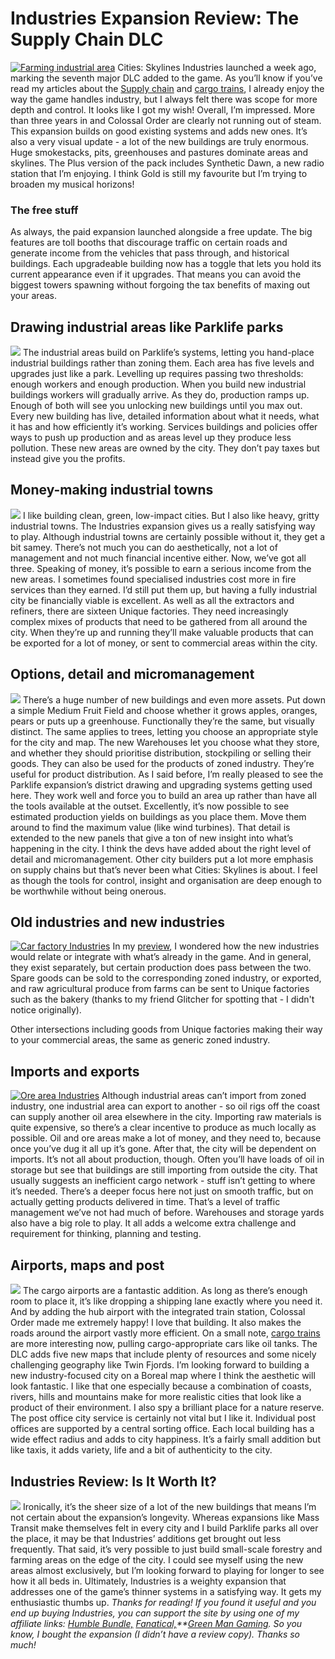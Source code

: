 # Industries Expansion Review: The Supply Chain DLC

[![Farming industrial area](https://www.lovecitiesskylines.com/wp-content/uploads/2018/10/farming-area-view.jpg)](https://www.lovecitiesskylines.com/wp-content/uploads/2018/10/farming-area-view.jpg)
Cities: Skylines Industries launched a week ago, marking the seventh major DLC added to the game. As you’ll know if you’ve read my articles about the [Supply chain](https://www.lovecitiesskylines.com/supply-chain-specialised-industry/) and [cargo trains](https://www.lovecitiesskylines.com/guide-efficient-city-cargo-trains/), I already enjoy the way the game handles industry, but I always felt there was scope for more depth and control. It looks like I got my wish!
Overall, I’m impressed. More than three years in and Colossal Order are clearly not running out of steam. This expansion builds on good existing systems and adds new ones. It’s also a very visual update - a lot of the new buildings are truly enormous. Huge smokestacks, pits, greenhouses and pastures dominate areas and skylines.
The Plus version of the pack includes Synthetic Dawn, a new radio station that I’m enjoying. I think Gold is still my favourite but I’m trying to broaden my musical horizons!
### The free stuff


As always, the paid expansion launched alongside a free update. The big features are toll booths that discourage traffic on certain roads and generate income from the vehicles that pass through, and historical buildings. Each upgradeable building now has a toggle that lets you hold its current appearance even if it upgrades. That means you can avoid the biggest towers spawning without forgoing the tax benefits of maxing out your areas.
## Drawing industrial areas like Parklife parks


[![](https://www.lovecitiesskylines.com/wp-content/uploads/2018/10/forestry-area-resources-panel.jpg)](https://www.lovecitiesskylines.com/wp-content/uploads/2018/10/forestry-area-resources-panel.jpg)
The industrial areas build on Parklife’s systems, letting you hand-place industrial buildings rather than zoning them. Each area has five levels and upgrades just like a park.
Levelling up requires passing two thresholds: enough workers and enough production. When you build new industrial buildings workers will gradually arrive. As they do, production ramps up. Enough of both will see you unlocking new buildings until you max out.
Every new building has live, detailed information about what it needs, what it has and how efficiently it’s working. Services buildings and policies offer ways to push up production and as areas level up they produce less pollution. These new areas are owned by the city. They don’t pay taxes but instead give you the profits.
## Money-making industrial towns


[![](https://www.lovecitiesskylines.com/wp-content/uploads/2018/10/forestry-area-view-2.jpg)](https://www.lovecitiesskylines.com/wp-content/uploads/2018/10/forestry-area-view-2.jpg)
I like building clean, green, low-impact cities. But I also like heavy, gritty industrial towns. The Industries expansion gives us a really satisfying way to play. Although industrial towns are certainly possible without it, they get a bit samey. There’s not much you can do aesthetically, not a lot of management and not much financial incentive either. Now, we’ve got all three.
Speaking of money, it’s possible to earn a serious income from the new areas. I sometimes found specialised industries cost more in fire services than they earned. I’d still put them up, but having a fully industrial city be financially viable is excellent.
As well as all the extractors and refiners, there are sixteen Unique factories. They need increasingly complex mixes of products that need to be gathered from all around the city. When they’re up and running they’ll make valuable products that can be exported for a lot of money, or sent to commercial areas within the city.
## Options, detail and micromanagement


[![](https://www.lovecitiesskylines.com/wp-content/uploads/2018/10/milking-parlour-admin.jpg)](https://www.lovecitiesskylines.com/wp-content/uploads/2018/10/milking-parlour-admin.jpg)
There’s a huge number of new buildings and even more assets. Put down a simple Medium Fruit Field and choose whether it grows apples, oranges, pears or puts up a greenhouse. Functionally they’re the same, but visually distinct. The same applies to trees, letting you choose an appropriate style for the city and map.
The new Warehouses let you choose what they store, and whether they should prioritise distribution, stockpiling or selling their goods. They can also be used for the products of zoned industry. They’re useful for product distribution.
As I said before, I’m really pleased to see the Parklife expansion’s district drawing and upgrading systems getting used here. They work well and force you to build an area up rather than have all the tools available at the outset.
Excellently, it’s now possible to see estimated production yields on buildings as you place them. Move them around to find the maximum value (like wind turbines). That detail is extended to the new panels that give a ton of new insight into what’s happening in the city.
I think the devs have added about the right level of detail and micromanagement. Other city builders put a lot more emphasis on supply chains but that’s never been what Cities: Skylines is about. I feel as though the tools for control, insight and organisation are deep enough to be worthwhile without being onerous.
## Old industries and new industries


[![Car factory Industries](https://www.lovecitiesskylines.com/wp-content/uploads/2018/10/car-factory.jpg)](https://www.lovecitiesskylines.com/wp-content/uploads/2018/10/car-factory.jpg)
In my [preview](https://www.lovecitiesskylines.com/industries-expansion-preview/), I wondered how the new industries would relate or integrate with what’s already in the game. And in general, they exist separately, but certain production does pass between the two. Spare goods can be sold to the corresponding zoned industry, or exported, and raw agricultural produce from farms can be sent to Unique factories such as the bakery (thanks to my friend Glitcher for spotting that - I didn't notice originally).

Other intersections including goods from Unique factories making their way to your commercial areas, the same as generic zoned industry.
## Imports and exports


[![Ore area Industries](https://www.lovecitiesskylines.com/wp-content/uploads/2018/10/ore-area-view-1.jpg)](https://www.lovecitiesskylines.com/wp-content/uploads/2018/10/ore-area-view-1.jpg)
Although industrial areas can’t import from zoned industry, one industrial area can export to another - so oil rigs off the coast can supply another oil area elsewhere in the city.
Importing raw materials is quite expensive, so there’s a clear incentive to produce as much locally as possible. Oil and ore areas make a lot of money, and they need to, because once you’ve dug it all up it’s gone. After that, the city will be dependent on imports.
It’s not all about production, though. Often you’ll have loads of oil in storage but see that buildings are still importing from outside the city. That usually suggests an inefficient cargo network - stuff isn’t getting to where it’s needed.
There’s a deeper focus here not just on smooth traffic, but on actually getting products delivered in time. That’s a level of traffic management we’ve not had much of before. Warehouses and storage yards also have a big role to play. It all adds a welcome extra challenge and requirement for thinking, planning and testing.
## Airports, maps and post


[![](https://www.lovecitiesskylines.com/wp-content/uploads/2018/10/cargo-airport-1.jpg)](https://www.lovecitiesskylines.com/wp-content/uploads/2018/10/cargo-airport-1.jpg)
The cargo airports are a fantastic addition. As long as there’s enough room to place it, it’s like dropping a shipping lane exactly where you need it. And by adding the hub airport with the integrated train station, Colossal Order made me extremely happy! I love that building. It also makes the roads around the airport vastly more efficient. On a small note, [cargo trains](https://www.lovecitiesskylines.com/guide-efficient-city-cargo-trains/) are more interesting now, pulling cargo-appropriate cars like oil tanks.
The DLC adds five new maps that include plenty of resources and some nicely challenging geography like Twin Fjords. I’m looking forward to building a new industry-focused city on a Boreal map where I think the aesthetic will look fantastic. I like that one especially because a combination of coasts, rivers, hills and mountains make for more realistic cities that look like a product of their environment. I also spy a brilliant place for a nature reserve.
The post office city service is certainly not vital but I like it. Individual post offices are supported by a central sorting office. Each local building has a wide effect radius and adds to city happiness. It’s a fairly small addition but like taxis, it adds variety, life and a bit of authenticity to the city.
## Industries Review: Is It Worth It?


[![](https://www.lovecitiesskylines.com/wp-content/uploads/2018/10/logs-supply-yard.jpg)](https://www.lovecitiesskylines.com/wp-content/uploads/2018/10/logs-supply-yard.jpg)
Ironically, it’s the sheer size of a lot of the new buildings that means I’m not certain about the expansion’s longevity. Whereas expansions like Mass Transit make themselves felt in every city and I build Parklife parks all over the place, it may be that Industries’ additions get brought out less frequently. 
That said, it’s very possible to just build small-scale forestry and farming areas on the edge of the city. I could see myself using the new areas almost exclusively, but I’m looking forward to playing for longer to see how it all beds in.
Ultimately, Industries is a weighty expansion that addresses one of the game’s thinner systems in a satisfying way. It gets my enthusiastic thumbs up.
*Thanks for reading! If you found it useful and you end up buying Industries, you can support the site by using one of my affiliate links: [Humble Bundle,](https://www.humblebundle.com/store/cities-skylines-industries?partner=twcb&charity=136345) [Fanatical,](http://www.anrdoezrs.net/links/8883448/type/dlg/https://www.fanatical.com/en/dlc/cities-skylines-industries-plus)**[Green Man Gaming](https://www.greenmangaming.com/games/cities-skylines-industries-plus/?tap_a=1964-996bbb&tap_s=339337-f53b1f). So you know, I bought the expansion (I didn’t have a review copy). Thanks so much!*